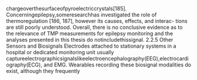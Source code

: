 chargeoverthesurfaceofpyroelectriccrystals[185]. Concerningepilepsy,someresearchhas
investigated the role of thermoregulation [186, 187], however its causes, effects, and interac-
tions are still poorly understood. Overall, there is no conclusive evidence as to the relevance
of TMP measurements for epilepsy monitoring and the analyses presented in this thesis do
notincludethissignal.
2.2.5 Other Sensors and Biosignals
Electrodes attached to stationary systems in a hospital or dedicated monitoring unit usually
captureelectrographicsignalslikeelectroencephalography(EEG),electrocardiography(ECG),
and EMG. Wearables recording these biosignal modalities do exist, although they frequently